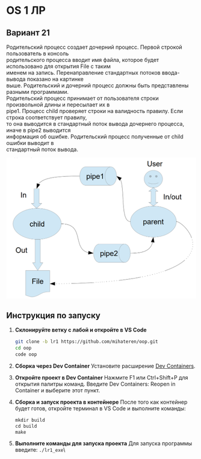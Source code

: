 # OS 1 ЛР

## Вариант 21
Родительский процесс создает дочерний процесс. Первой строкой пользователь в консоль \
родительского процесса вводит имя файла, которое будет использовано для открытия File с таким \
именем на запись. Перенаправление стандартных потоков ввода-вывода показано на картинке \
выше. Родительский и дочерний процесс должны быть представлены разными программами. \
Родительский процесс принимает от пользователя строки произвольной длины и пересылает их в \
pipe1. Процесс child проверяет строки на валидность правилу. Если строка соответствует правилу, \
то она выводится в стандартный поток вывода дочернего процесса, иначе в pipe2 выводится \
информация об ошибке. Родительский процесс полученные от child ошибки выводит в \
стандартный поток вывода.

![](image.png)

## Инструкция по запуску
1. **Склонируйте ветку с лабой и откройте в VS Code**
    ```bash
   git clone -b lr1 https://github.com/mihateren/oop.git
   cd oop
   code oop
    ```
2. **Сборка через Dev Container**
    Установите расширение [Dev Containers](vscode:extension/ms-vscode-remote.remote-containers).
    
3. **Откройте проект в Dev Container**
    Нажмите F1 или Ctrl+Shift+P для открытия палитры команд.
    Введите Dev Containers: Reopen in Container и выберите этот пункт.

4. **Сборка и запуск проекта в контейнере**
    После того как контейнер будет готов, откройте терминал в VS Code и выполните команды:
    ```
    mkdir build
    cd build
    make
    ```
5. **Выполните команды для запуска проекта**
    Для запуска программы введите:
        ```
        ./lr1_exe
        ```\